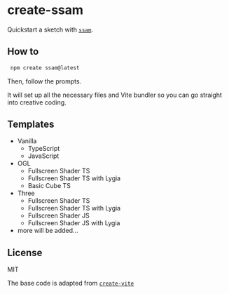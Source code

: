 # create-ssam

Quickstart a sketch with [`ssam`](https://github.com/cdaein/ssam).

## How to

```sh
 npm create ssam@latest
```

Then, follow the prompts.

It will set up all the necessary files and Vite bundler so you can go straight into creative coding.

## Templates

- Vanilla
  - TypeScript
  - JavaScript
- OGL
  - Fullscreen Shader TS
  - Fullscreen Shader TS with Lygia
  - Basic Cube TS
- Three
  - Fullscreen Shader TS
  - Fullscreen Shader TS with Lygia
  - Fullscreen Shader JS
  - Fullscreen Shader JS with Lygia
- more will be added...

## License

MIT

The base code is adapted from [`create-vite`](https://github.com/vitejs/vite/tree/main/packages/create-vite)
